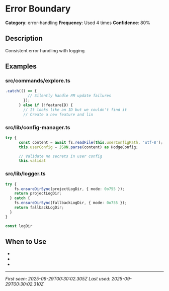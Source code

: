 # Error Boundary

**Category**: error-handling
**Frequency**: Used 4 times
**Confidence**: 80%

## Description
Consistent error handling with logging

## Examples

### src/commands/explore.ts
```typescript
.catch(() => {
          // Silently handle PM update failures
        });
      } else if (!featureID) {
        // It looks like an ID but we couldn't find it
        // Create a new feature and lin
```


### src/lib/config-manager.ts
```typescript
try {
      const content = await fs.readFile(this.userConfigPath, 'utf-8');
      this.userConfig = JSON.parse(content) as HodgeConfig;

      // Validate no secrets in user config
      this.validat
```


### src/lib/logger.ts
```typescript
try {
    fs.ensureDirSync(projectLogDir, { mode: 0o755 });
    return projectLogDir;
  } catch {
    fs.ensureDirSync(fallbackLogDir, { mode: 0o755 });
    return fallbackLogDir;
  }
}

const logDir 
```


## When to Use
- 
- 
- 

---
*First seen: 2025-09-29T00:30:02.305Z*
*Last used: 2025-09-29T00:30:02.310Z*
